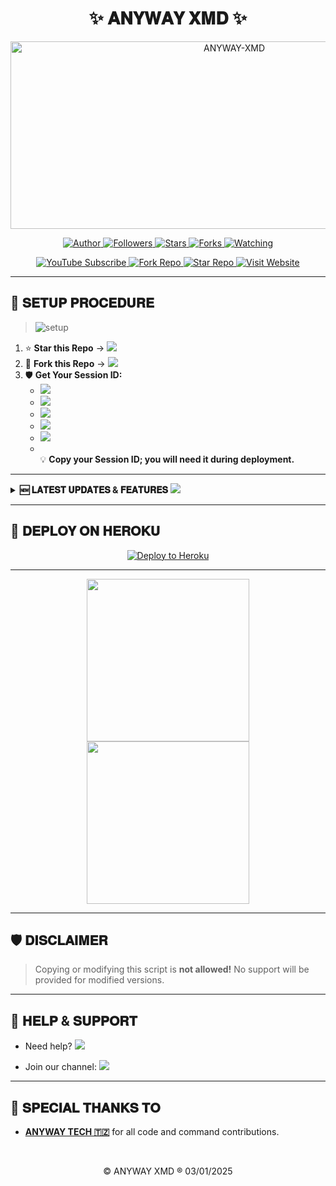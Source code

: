 <h1 align="center">✨ 𝐀𝐍𝐘𝐖𝐀𝐘 𝐗𝐌𝐃 ✨</h1>

<p align="center">
  <a href="https://github.com/anywaytech2/ANYWAY-XMD-AI-">
    <img alt="ANYWAY-XMD" width="700" height="300" src="https://files.catbox.moe/oyw1oa.jpeg">
  </a>
</p>

<p align="center">
  <a href="https://github.com/anywaytech2/ANYWAY-XMD-AI-">
    <img src="https://img.shields.io/badge/ANYWAY-XMD-black?style=for-the-badge&logo=github" title="Author">
  </a>
  <a href="https://github.com/anywaytech2?tab=followers">
    <img src="https://img.shields.io/github/followers/anywaytech2?label=Followers&style=social" title="Followers">
  </a>
  <a href="https://github.com/anywaytech2/ANYWAY-XMD-AI-/stargazers/">
    <img src="https://img.shields.io/github/stars/anywaytech2/ANYWAY-XMD-AI-?&style=social" title="Stars">
  </a>
  <a href="https://github.com/anywaytech2/ANYWAY-XMD-AI-/network/members">
    <img src="https://img.shields.io/github/forks/anywaytech2/ANYWAY-XMD-AI-?style=social" title="Forks">
  </a>
  <a href="https://github.com/anywaytech2/ANYWAY-XMD-AI-/watchers">
    <img src="https://img.shields.io/github/watchers/anywaytech2/ANYWAY-XMD-AI-?label=Watching&style=social" title="Watching">
  </a>
</p>

<p align="center">
  <a href="https://youtube.com/@anyway-tech?si=gdNltkKRfpvFsv7L">
    <img src="https://img.shields.io/badge/Subscribe%20on%20YouTube-FF0000?style=for-the-badge&logo=youtube&logoColor=white" alt="YouTube Subscribe">
  </a>
  <a href="https://github.com/anywaytech2/ANYWAY-XMD-AI-/fork">
    <img src="https://img.shields.io/badge/Fork%20Repo-6C33FF?style=for-the-badge&logo=github" alt="Fork Repo">
  </a>
  <a href="https://github.com/anywaytech2/ANYWAY-XMD-AI-/stargazers">
    <img src="https://img.shields.io/badge/Star%20Repo-FFD700?style=for-the-badge&logo=star" alt="Star Repo">
  </a>
  <a href="https://anywayboost.com/">
    <img src="https://img.shields.io/badge/Visit%20Website-00C853?style=for-the-badge&logo=google-chrome" alt="Visit Website">
  </a>
</p>

---

## 🚀 𝐒𝐄𝐓𝐔𝐏 𝐏𝐑𝐎𝐂𝐄𝐃𝐔𝐑𝐄

> <img src="https://readme-typing-svg.demolab.com?font=Black+Ops+One&size=36&pause=1000&color=F75B00FF&center=true&vCenter=true&width=600&height=40&lines=Easy+3-Step+Setup" alt="setup">

1. ⭐️ **Star this Repo** &rarr; <a href="https://github.com/anywaytech2/ANYWAY-XMD-AI-/stargazers"><img src="https://img.shields.io/github/stars/anywaytech2/ANYWAY-XMD-AI-?style=social"></a>
2. 🍴 **Fork this Repo** &rarr; <a href="https://github.com/anywaytech2/ANYWAY-XMD-AI-/fork"><img src="https://img.shields.io/github/forks/anywaytech2/ANYWAY-XMD-AI-?style=social"></a>
3. 🛡️ **Get Your Session ID:**
    - <a href="https://bel-tah-md-codes.onrender.com/pair"><img src="https://img.shields.io/badge/PAIR%20CODE%201-1BAFBA?style=for-the-badge"></a>
    - <a href="https://beltah-md-sessions.onrender.com/pair"><img src="https://img.shields.io/badge/PAIR%20CODE%202-1BAFBA?style=for-the-badge"></a>
    - <a href="https://bel-tah-md-codes.onrender.com/qr"><img src="https://img.shields.io/badge/SCAN%20QR%201-00BFFF?style=for-the-badge"></a>
    - <a href="https://beltah-md-sessions.onrender.com/qr"><img src="https://img.shields.io/badge/SCAN%20QR%202-00BFFF?style=for-the-badge"></a>
    - <a href="https://anywayboost.com/"><img src="https://img.shields.io/badge/ANYWAYBOOST%20SITE-00C853?style=for-the-badge"></a>
    - <br>💡 <b>Copy your Session ID; you will need it during deployment.</b>

---

<details>
<summary><b>🆕 𝐋𝐀𝐓𝐄𝐒𝐓 𝐔𝐏𝐃𝐀𝐓𝐄𝐒 & 𝐅𝐄𝐀𝐓𝐔𝐑𝐄𝐒</b> <img src="https://img.shields.io/badge/Click%20to%20Expand-1BAFBA?style=flat-square"></summary>

| Commands Name                 | Status |
|------------------------------|:------:|
| • AUTO REACT MESSAGE ADDED   |   ✅   |
| • AUTO REPLY MESSAGE ADDED   |   ✅   |
| • AUTO REACT STATUS ADDED    |   ✅   |
| • AUTO READ MESSAGE ADDED    |   ✅   |
| • AUTO REJECT CALL ADDED     |   ✅   |
| • AUDIO REPLY ADDED          |   ✅   |
| • AUTO SAVE CONTACTS ADDED   |   ✅   |
| • FUN CMD HACK ADDED         |   ✅   |
| • GPT ADDED                  |   ✅   |

</details>

---

## 🌈 𝐃𝐄𝐏𝐋𝐎𝐘 𝐎𝐍 𝐇𝐄𝐑𝐎𝐊𝐔

<p align="center">
  <a href="https://heroku.com/deploy?template=https://github.com/anywaytech2/ANYWAY-XMD-AI-">
    <img src="https://www.herokucdn.com/deploy/button.svg" alt="Deploy to Heroku"/>
  </a>
</p>

---

<p align="center">
  <img src='https://i.imgur.com/LyHic3i.gif' width="260"/>
  <img src='https://i.imgur.com/LyHic3i.gif' width="260"/>
</p>

---

## 🛡️ 𝐃𝐈𝐒𝐂𝐋𝐀𝐈𝐌𝐄𝐑

> Copying or modifying this script is <b>not allowed!</b> No support will be provided for modified versions.

---

## 💬 𝐇𝐄𝐋𝐏 & 𝐒𝐔𝐏𝐏𝐎𝐑𝐓

- Need help? <a href="https://wa.me/0678892560"><img src="https://img.shields.io/badge/Message%20on%20WhatsApp-25D366?style=for-the-badge&logo=whatsapp&logoColor=white"></a>

- Join our channel: <a href="https://whatsapp.com/channel/0029VagWQ255q08VTCRQKP09"><img src="https://img.shields.io/badge/Join%20WhatsApp%20Channel-128C7E?style=for-the-badge&logo=whatsapp&logoColor=white"></a>

---

## 🙏 𝐒𝐏𝐄𝐂𝐈𝐀𝐋 𝐓𝐇𝐀𝐍𝐊𝐒 𝐓𝐎

- <a href="https://github.com/anywaytech2">**ANYWAY TECH 🇹🇿**</a> for all code and command contributions.

<br>
<p align="center">© ANYWAY XMD ® 03/01/2025</p>

